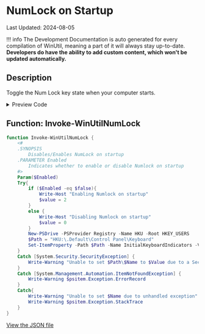 # NumLock on Startup

Last Updated: 2024-08-05


!!! info
     The Development Documentation is auto generated for every compilation of WinUtil, meaning a part of it will always stay up-to-date. **Developers do have the ability to add custom content, which won't be updated automatically.**


## Description

Toggle the Num Lock key state when your computer starts.

<!-- BEGIN CUSTOM CONTENT -->

<!-- END CUSTOM CONTENT -->

<details>
<summary>Preview Code</summary>

```json
{
  "Content": "NumLock on Startup",
  "Description": "Toggle the Num Lock key state when your computer starts.",
  "category": "Customize Preferences",
  "panel": "2",
  "Order": "a102_",
  "Type": "Toggle"
}
```
</details>

## Function: Invoke-WinUtilNumLock
```powershell
function Invoke-WinUtilNumLock {
    <#
    .SYNOPSIS
        Disables/Enables NumLock on startup
    .PARAMETER Enabled
        Indicates whether to enable or disable Numlock on startup
    #>
    Param($Enabled)
    Try{
        if ($Enabled -eq $false){
            Write-Host "Enabling Numlock on startup"
            $value = 2
        }
        else {
            Write-Host "Disabling Numlock on startup"
            $value = 0
        }
        New-PSDrive -PSProvider Registry -Name HKU -Root HKEY_USERS
        $Path = "HKU:\.Default\Control Panel\Keyboard"
        Set-ItemProperty -Path $Path -Name InitialKeyboardIndicators -Value $value
    }
    Catch [System.Security.SecurityException] {
        Write-Warning "Unable to set $Path\$Name to $Value due to a Security Exception"
    }
    Catch [System.Management.Automation.ItemNotFoundException] {
        Write-Warning $psitem.Exception.ErrorRecord
    }
    Catch{
        Write-Warning "Unable to set $Name due to unhandled exception"
        Write-Warning $psitem.Exception.StackTrace
    }
}
```


<!-- BEGIN SECOND CUSTOM CONTENT -->

<!-- END SECOND CUSTOM CONTENT -->

[View the JSON file](https://github.com/ChrisTitusTech/winutil/tree/main/config/tweaks.json)

